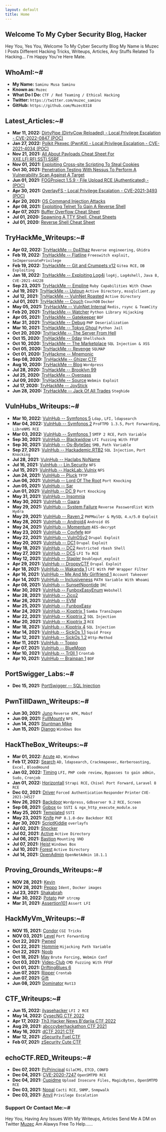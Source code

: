 ```yaml
---
layout: default
title: Home
---
```


## **Welcome To My Cyber Security Blog,  Hacker**

Hey You, Yes You, Welcome To My Cyber Security Blog My Name is Muzec I Posts Different Hacking Tricks, Writeups, Articles, Any Stuffs Related To Hacking... I'm Happy You're Here Mate.

## **WhoAmI:~#**


- **My Name:**    `Saminu Musa Saminu`
- **Known as:**   `Muzec`
- **What Do I Do:**  `CTF / Red Teaming / Ethical Hacking`
- **Twitter:**    `https://twitter.com/muzec_saminu`
- **GitHub:**     `https://github.com/Muzec0318`

## **Latest_Articles:~#**


- **Mar 11, 2022:** [DirtyPipe (DirtyCow Reloaded) -  Local Privilege Escalation - CVE-2022-0847 (POC)](https://muzec0318.github.io/posts/articles/CVE-2022-0847.html)
- **Jan 27, 2022:** [Polkit Pkexec (PwnKit) -  Local Privilege Escalation - CVE-2021-4034 (POC)](https://muzec0318.github.io/posts/articles/CVE-2021-4034.html)
- **Nov 21, 2021:** [All About Payloads Cheat Sheet For XXE,LFI,RFI,SSTI,SSRF](https://muzec0318.github.io/posts/articles/cheatsheets.html)
- **Nov 01, 2021:** [Exploiting Cross-site Scripting To Steal Cookies](https://muzec0318.github.io/posts/articles/xsslab.html)
- **Oct 30, 2021:** [Penetration Testing With Nessus To Perform A Vulnerability Scan Against A Target](https://muzec0318.github.io/posts/articles/nessus.html)
- **Jun 01, 2021:** [FOGProject 1.5.9 - File Upload RCE (Authenticated) - (POC)](https://muzec0318.github.io/posts/fog.html)
- **Apr 30, 2021:** [OverlayFS - Local Privilege Escalation - CVE-2021-3493 (POC)](https://muzec0318.github.io/posts/articles/overlayfs.html)
- **Apr 20, 2021:** [OS Command Injection Attacks](https://muzec0318.github.io/posts/articles/oscommand.html)
- **Apr 08, 2021:** [Exploiting Telnet To Gain A Reverse Shell](https://muzec0318.github.io/posts/articles/Telnet.html)
- **Apr 07, 2021:** [Buffer Overflow Cheat Sheet](https://muzec0318.github.io/posts/articles/BufferOverflow.html)
- **Jul 01, 2020:** [Spawning A TTY Shell, Cheat Sheets](https://muzec0318.github.io/posts/articles/Ttyshells.html)
- **Jul 01, 2020:** [Reverse Shell Cheat Sheet](https://muzec0318.github.io/posts/articles/ReverseShell.html)

## **TryHackMe_Writeups:~#**


- **Apr 02, 2022:** [TryHackMe -- 0x41haz](https://muzec0318.github.io/posts/0x41haz.html) `Reverse engineering,` `Ghidra`
- **Feb 19, 2022:** [TryHackMe -- Flatline](https://muzec0318.github.io/posts/flatline.html) `Freeswitch exploit,` `SeImpersonatePrivilege`
- **Feb 19, 2022:** [TryHackMe -- Git and Crumpets v12](https://muzec0318.github.io/posts/gitandcrumpets.html) `Gitea RCE,` `DB Exploiting`
- **Jan 18, 2022:** [TryHackMe -- Exploiting Log4j](https://muzec0318.github.io/posts/log4j.html) `log4j,` `Log4shell,` `Java 8,` `CVE-2021-44228`
- **Sep 23, 2021:** [TryHackMe -- Empline](https://muzec0318.github.io/posts/empline.html) `Ruby Capabilities With Chown`
- **Jul 19, 2021:** [TryHackMe -- Ustoun](https://muzec0318.github.io/posts/ustoun.html) `Active Directory,` `mssqlclient.py`
- **Jul 12, 2021:** [TryHackMe -- VulnNet Roasted](https://muzec0318.github.io/posts/roasted.html) `Active Directory`
- **Jul 01, 2021:** [TryHackMe -- Couch](https://muzec0318.github.io/posts/couch.html) `CouchDB` `Docker`
- **May 05, 2021:** [TryHackMe -- VulnNet Internal](https://muzec0318.github.io/posts/vulnet.html) `Redis,` `rsync & TeamCity`
- **Feb 20, 2021:** [TryHackMe -- Watcher](https://muzec0318.github.io/posts/Watcher.html) `Python Library Hijacking`
- **Apr 05, 2021:** [TryHackMe -- Gatekeeper](https://muzec0318.github.io/posts/Gatekeeper.html) `BOF`
- **Mar 31, 2021:** [TryHackMe -- Debug](https://muzec0318.github.io/posts/Debug.html)  `PHP Deserialization`
- **Mar 10, 2021:** [TryHackMe -- Tokyo Ghoul](https://muzec0318.github.io/posts/tokyoghoul666.html)  `Python Jail`
- **Oct 20, 2020:** [TryHackMe -- The Server From Hell](https://muzec0318.github.io/posts/TheServerFromHell.html)
- **Oct 15, 2020:** [TryHackMe -- 0day](https://muzec0318.github.io/posts/0day.html)  `Shellshock`
- **Oct 10, 2020:** [TryHackMe -- The Marketplace](https://muzec0318.github.io/posts/Marketplace.html)  `SQL Injection & XSS`
- **Oct 05, 2020:** [TryHackMe -- Revenge](https://muzec0318.github.io/posts/Revenge.html)  `SQLMAP`
- **Oct 01, 2020:** [TryHackme -- Mnemonic](https://muzec0318.github.io/posts/Mnemonic.html)
- **Sep 08, 2020:** [TryHackMe -- Ghizer CTF](https://muzec0318.github.io/posts/Ghizer.html)
- **Aug 10, 2020:** [TryHackMe -- Blog](https://muzec0318.github.io/posts/Blog.html)  `Wordpress`
- **Jul 28, 2020:** [TryHackMe -- Brooklyn 99](https://muzec0318.github.io/posts/Brooklyn99.html)
- **Jul 25, 2020:** [TryHackMe -- Overpass](https://muzec0318.github.io/posts/Overpass.html)
- **Jul 09, 2020:** [TryHackMe -- Source](https://muzec0318.github.io/posts/Source.html)  `Webmin Exploit`
- **Jul 17, 2020:** [TryHackMe -- JoyStick](https://muzec0318.github.io/posts/JoyStick.html)
- **Jun 28, 2020:** [TryHackMe -- Jack Of All Trades](https://muzec0318.github.io/posts/Jack.html)  `Steghide`

## **VulnHubs_Writeups:~#**


- **Mar 10, 2022:** [VulnHub -- Symfonos 5](https://muzec0318.github.io/posts/symfonos5.html) `Ldap,` `LFI,` `ldapsearch`
- **Mar 04, 2022:** [VulnHub -- Symfonos 2](https://muzec0318.github.io/posts/symfonos2.html) `ProFTPD 1.3.5,` `Port Forwarding,` `LibreNMS RCE`
- **Mar 03, 2022:** [VulnHub -- Symfonos 1](https://muzec0318.github.io/posts/symfonos1.html) `SMTP 2 RCE,` `Path Variable`
- **Sep 30, 2021:** [VulnHub -- Blackwidow](https://muzec0318.github.io/posts/Blackwidow.html) `LFI Fuzzing With FFUF`
- **Sep 30, 2021:** [VulnHub -- Os-ByteSec](https://muzec0318.github.io/posts/os-bytesec.html) `SMB,` `Path Variable`
- **Sep 27, 2021:** [VulnHub -- Hackademic.RTB2](https://muzec0318.github.io/posts/hackademic2.html) `SQL Injection,` `Port Knocking`
- **Jul 28, 2021:** [VulnHub -- Haclabs NoName](https://muzec0318.github.io/posts/noname.html)
- **Jul 16, 2021:** [VulnHub -- Lin.Security](https://muzec0318.github.io/posts/lin.security.html) `NFS`
- **Jul 15, 2021:** [VulnHub -- HackLab: Vulnix](https://muzec0318.github.io/posts/vulnix.html) `NFS`
- **Jun 24, 2021:** [VulnHub -- Pluck](https://muzec0318.github.io/posts/pluck.html) `TFTP`
- **Jun 06, 2021:** [VulnHub -- Lord Of The Root](https://muzec0318.github.io/posts/lordoftheroot.html) `Port Knocking`
- **Jun 05, 2021:** [VulnHub -- Sar](https://muzec0318.github.io/posts/sar.html)
- **Jun 01, 2021:** [VulnHub -- DC 9](https://muzec0318.github.io/posts/dc9.html) `Port Knocking`
- **May 31, 2021:** [VulnHub -- Insomnia](https://muzec0318.github.io/posts/insomnia.html)
- **May 30, 2021:** [VulnHub -- Gaara](https://muzec0318.github.io/posts/gaara.html)
- **May 29, 2021:** [VulnHub -- System Failure](https://muzec0318.github.io/posts/system.html) `Reverse Passwordlist With Hydra`
- **May 29, 2021:** [VulnHub -- Raven 2](https://muzec0318.github.io/posts/raven2.html) `PHPMailer & MySQL 4.x/5.0 Exploit`
- **May 28, 2021:** [VulnHub -- Android4](https://muzec0318.github.io/posts/android4.html) `Android OS`
- **May 24, 2021:** [VulnHub -- Momentum](https://muzec0318.github.io/posts/momentum.html) `AES-decrypt`
- **May 23, 2021:** [VulnHub -- Covfefe](https://muzec0318.github.io/posts/covfefe.html) `BOF`
- **May 22, 2021:** [VulnHub -- VulnOSv2](https://muzec0318.github.io/posts/vulnos2.html) `Drupal Exploit`
- **May 20, 2021:** [VulnHub -- DC1](https://muzec0318.github.io/posts/dc1.html) `Drupal Exploit`
- **May 18, 2021:** [VulnHub -- DC2](https://muzec0318.github.io/posts/dc2.html) `Restricted rbash Shell`
- **May 27, 2021:** [VulnHub -- DC5](https://muzec0318.github.io/posts/dc5.html) `LFI To RCE`
- **May 12, 2021:** [VulnHub -- Stapler](https://muzec0318.github.io/posts/stapler.html) `Doubleput_exploit`
- **Apr 29, 2021:** [VulnHub -- DroopyCTF](https://muzec0318.github.io/posts/Droopy.html) `Drupal Exploit`
- **Apr 18, 2021:** [VulnHub -- Wakanda 1](https://muzec0318.github.io/posts/wakanda.html) `LFI With PHP Wrapper Filter`
- **Apr 16, 2021:** [VulnHub -- Me And My Girlfriend 1](https://muzec0318.github.io/posts/meandmygirlfriend.html) `Account Takeover`
- **Apr 14, 2021:** [VulnHub -- Inclusiveness](https://muzec0318.github.io/posts/Inclusiveness.html)  `PATH Variable With Whoami`
- **Apr 08, 2021:** [VulnHub -- SunsetNoontide](https://muzec0318.github.io/posts/Sunsetnoontide.html)  `IRC`
- **Mar 30, 2021:** [VulnHub -- FunboxEasyEnum](https://muzec0318.github.io/posts/Funboxeasyenum.html) `Webshell`
- **Mar 28, 2021:** [VulnHub -- Zico2](https://muzec0318.github.io/posts/zico2.html)
- **Mar 26, 2021:** [VulnHub -- EVM](https://muzec0318.github.io/posts/evm.html)
- **Mar 25, 2021:** [VulnHub -- FunboxEasy](https://muzec0318.github.io/posts/Funbox3.html)
- **Mar 24, 2021:** [VulnHub -- Kioptrix 1](https://muzec0318.github.io/posts/kioptrix1.html)     `Samba Trans2open`
- **Mar 22, 2021:** [VulnHub -- Kioptrix 2](https://muzec0318.github.io/posts/Kioptrix2.html)     `SQL Injection`
- **Mar 20, 2021:** [VulnHub -- Kioptrix 3](https://muzec0318.github.io/posts/Kioptrix3.html)     `RCE`
- **Mar 18, 2021:** [VulnHub -- Kioptrix 4](https://muzec0318.github.io/posts/Kioptrix4.html)     `SQL Injection`
- **Mar 14, 2021:** [VulnHub -- SickOs 1.1](https://muzec0318.github.io/posts/Sickos.html)    `Squid Proxy`
- **Mar 12, 2021:** [VulnHub -- SickOs 1.2](https://muzec0318.github.io/posts/Sickos2.html)    `Http-Method`
- **Mar 11, 2021:** [VulnHub -- Toppo](https://muzec0318.github.io/posts/Toppo.html)
- **Apr 07, 2021:** [VulnHub -- BlueMoon](https://muzec0318.github.io/posts/Bluemoon.html)
- **Mar 10, 2021:** [VulnHub -- Tr0ll 1](https://muzec0318.github.io/posts/Tr0ll.html)      `Crontab`
- **Apr 10, 2021:** [VulnHub -- Brainpan 1](https://muzec0318.github.io/posts/Brainpan1.html)      `BOF`

## **PortSwigger_Labs:~#**


- **Dec 15, 2021:** [PortSwigger -- SQL Injection](https://muzec0318.github.io/posts/sqli1.html)

## **PwnTillDawn_Writeups:~#**


- **Jun 30, 2021:** [Juno](https://muzec0318.github.io/posts/pwntilldawn/juno.html) `Reverse APK,` `Mobsf`
- **Jun 09, 2021:** [FullMounty](https://muzec0318.github.io/posts/pwntilldawn/fullMounty.html) `NFS`
- **Jun 14, 2021:** [Stuntman Mike](https://muzec0318.github.io/posts/pwntilldawn/Stuntman.html)
- **Jun 15, 2021:** [Django](https://muzec0318.github.io/posts/pwntilldawn/django.html) `Windows Box`

## **HackTheBox_Writeups:~#**


- **Mar 01, 2022:** [Acute](https://muzec0318.github.io/posts/hackthebox/acute.html) `AD,` `Windows`
- **Feb 17, 2022:** [Search](https://muzec0318.github.io/posts/hackthebox/search.html) `AD,` `ldapsearch,` `Crackmapexec,` `Kerberoasting,` `Excel,` `BloodHound`
- **Jan 02, 2022:** [Timing](https://muzec0318.github.io/posts/hackthebox/timing.html) `LFI,` `PHP code review,` `Bypasses to gain admin,` `Sudo,` `Cronjob`
- **Jan 01, 2022:** [Horizontall](https://muzec0318.github.io/posts/hackthebox/horizontall.html) `Strapi RCE,` `Chisel Port Forward,` `Laravel 8 RCE`
- **Dec 02, 2021:** [Driver](https://muzec0318.github.io/posts/hackthebox/driver.html) `Forced Authentication` `Responder` `Printer` `CVE-2021-34527`
- **Nov 26, 2021:** [Backdoor](https://muzec0318.github.io/posts/hackthebox/backdoor.html) `Wordpress,` `Gdbserver 9.2 RCE,` `Screen`
- **Sep 08, 2021:** [Gobox](https://muzec0318.github.io/posts/hackthebox/gobox.html) `Go SSTI & ngx_http_execute_module.so`
- **May 25, 2021:** [Templated](https://muzec0318.github.io/posts/hackthebox/templated.html) `SSTI`
- **May 23, 2021:** [Knife](https://muzec0318.github.io/posts/hackthebox/knife.html) `PHP 8.1.0-dev Backdoor RCE`
- **Apr 30, 2021:** [ScriptKiddie](https://muzec0318.github.io/posts/hackthebox/scriptkiddie.html) `overlayfs`
- **Jul 02, 2021:** [Shocker](https://muzec0318.github.io/posts/hackthebox/shocker.html)
- **Jul 02, 2021:** [Active](https://muzec0318.github.io/posts/hackthebox/active.html) `Active Directory`
- **Jul 06, 2021:** [Bastion](https://muzec0318.github.io/posts/hackthebox/bastion.html) `Mounting VHD`
- **Jul 07, 2021:** [Heist](https://muzec0318.github.io/posts/hackthebox/heist.html) `Windows Box`
- **Jul 10, 2021:** [Forest](https://muzec0318.github.io/posts/hackthebox/forest.html) `Active Directory`
- **Jul 14, 2021:** [OpenAdmin](https://muzec0318.github.io/posts/hackthebox/openadmin.html) `OpenNetAdmin 18.1.1`

## **Proving_Grounds_Writeups:~#**


- **NOV 28, 2021:** [Kevin](https://muzec0318.github.io/posts/PG/kevin.html)
- **NOV 28, 2021:** [Peppo](https://muzec0318.github.io/posts/PG/peppo.html) `Ident,` `Docker images`
- **Jul 23, 2021:** [Shakabrah](https://muzec0318.github.io/posts/PG/shakabrah.html)
- **Mar 30, 2022:** [Potato](https://muzec0318.github.io/posts/PG/potato.html) `PHP strcmp`
- **Mar 31, 2021:** [Assertion101](https://muzec0318.github.io/posts/PG/assertion101.html) `Assert LFI`

## **HackMyVm_Writeups:~#**


- **NOV 15, 2021:** [Condor](https://muzec0318.github.io/posts/hackmyvm/condor.html) `CGI Tricks`
- **NOV 03, 2021:** [Level](https://muzec0318.github.io/posts/hackmyvm/level.html) `Port Forwarding`
- **Oct 22, 2021:** [Pwned](https://muzec0318.github.io/posts/hackmyvm/pwned.html)
- **Oct 22, 2021:** [Hommie](https://muzec0318.github.io/posts/hackmyvm/hommie.html) `Hijacking Path Variable`
- **Oct 22, 2021:** [Noob](https://muzec0318.github.io/posts/hackmyvm/noob.html)
- **Oct 18, 2021:** [May](https://muzec0318.github.io/posts/hackmyvm/may.html) `Brute Forcing,` `Webmin Conf`
- **Oct 03, 2021:** [Video-Club](https://muzec0318.github.io/posts/hackmyvm/videoclub.html) `CMD Fuzzing With FFUF`
- **Oct 01, 2021:** [DriftingBlues 6](https://muzec0318.github.io/posts/hackmyvm/Driftingblues6.html)
- **Jun 07, 2021:** [Ripper](https://muzec0318.github.io/posts/hackmyvm/ripper1.html) `Crontab`
- **Jun 07, 2021:** [Gift](https://muzec0318.github.io/posts/hackmyvm/gift.html)
- **Jun 08, 2021:** [Dominator](https://muzec0318.github.io/posts/hackmyvm/dominator.html) `Rot13`

## **CTF_Writeups:~#**


- **Jun 15, 2022:** [ilyasehacker](https://muzec0318.github.io/posts/CTF/ilyasehacker.html) `LFI 2 RCE`
- **May 14, 2022:** [CysecNG CTF 2022](https://muzec0318.github.io/posts/CTF/cysecctf.html)
- **Apr 17, 2022:** [Th3 Hacker News B'darija CTF 2022](https://muzec0318.github.io/posts/CTF/thnbdarij.html)
- **Aug 29, 2021:** [abcccyberhackathon CTF 2021](https://muzec0318.github.io/posts/CTF/abcctf.html)
- **May 16, 2021:** [dCTF 2021 CTF](https://muzec0318.github.io/posts/CTF/dctf21.html)
- **Mar 12, 2021:** [zSecurity Fuel CTF](https://muzec0318.github.io/posts/CTF/Zfuel.html)
- **Feb 07, 2021:** [zSecurity Cute CTF](https://muzec0318.github.io/posts/CTF/Zcute.html)

## **echoCTF.RED_Writeups:~#**


- **Dec 07, 2021:** [PcPrincipal](https://muzec0318.github.io/posts/echoctf/pcprincipal.html) `GilaCMS,` `ETCD,` `CONFD`
- **Dec 04, 2021:** [CVE-2020-7247](https://muzec0318.github.io/posts/echoctf/cve-2020-7247.html) `OpenSMTPD RCE`
- **Dec 04, 2021:** [Cupidme](https://muzec0318.github.io/posts/echoctf/cupidme.html) `Upload Insecure Files,` `MagicBytes,` `OpenSMTPD RCE`
- **Dec 03, 2021:** [Nopal](https://muzec0318.github.io/posts/echoctf/nopal.html) `Cacti RCE,` `SNMP,` `Snmpwalk`
- **Dec 03, 2021:** [Anvil](https://muzec0318.github.io/posts/echoctf/anvil.html) `Privilege Escalation`

### **Support Or Contact Me:~#**
Hey You, Having Any Issues With My Writeups, Articles Send Me A DM on Twitter [Muzec](https://twitter.com/muzec_saminu)  Am Alawys Free To Help......

